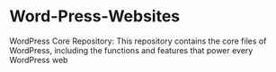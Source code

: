 # Word-Press-Websites
WordPress Core Repository: This repository contains the core files of WordPress, including the functions and features that power every WordPress web
